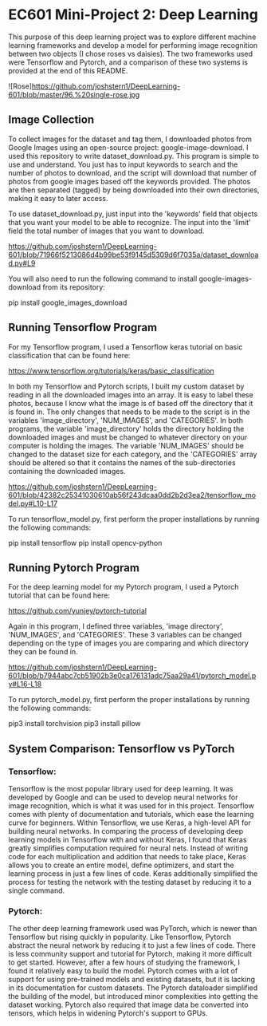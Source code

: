 # EC601 Mini-Project 2: Deep Learning

This purpose of this deep learning project was to explore different machine learning frameworks and develop a model for performing image recognition between two objects (I chose roses vs daisies). The two frameworks used were Tensorflow and Pytorch, and a comparison of these two systems is provided at the end of this README.

![Rose]https://github.com/joshstern1/DeepLearning-601/blob/master/96.%20single-rose.jpg



## Image Collection
To collect images for the dataset and tag them, I downloaded photos from Google Images using an open-source project: google-image-download. I used this repository to write dataset_download.py. This program is simple to use and understand. You just has to input keywords to search and the number of photos to download, and the script will download that number of photos from google images based off the keywords provided. The photos are then separated (tagged) by being downloaded into their own directories, making it easy to later access.

To use dataset_download.py, just input into the 'keywords' field that objects that you want your model to be able to recognize. The input into the 'limit' field the total number of images that you want to download. 

https://github.com/joshstern1/DeepLearning-601/blob/71966f5213086d4b99be53f9145d5309d6f7035a/dataset_download.py#L9

You will also need to run the following command to install google-images-download from its repository:

pip install google_images_download

## Running Tensorflow Program

For my Tensorflow program, I used a Tensorflow keras tutorial on basic classification that can be found here:

https://www.tensorflow.org/tutorials/keras/basic_classification

In both my Tensorflow and Pytorch scripts, I built my custom dataset by reading in all the downloaded images into an array. It is easy to label these photos, because I know what the image is of based off the directory that it is found in. The only changes that needs to be made to the script is in the variables 'image_directory', 'NUM_IMAGES', and 'CATEGORIES'. In both programs, the variable 'image_directory' holds the directory holding the downloaded images and must be changed to whatever directory on your computer is holding the images. The variable 'NUM_IMAGES' should be changed to the dataset size for each category, and the 'CATEGORIES' array should be altered so that it contains the names of the sub-directories containing the downloaded images. 

https://github.com/joshstern1/DeepLearning-601/blob/42382c25341030610ab56f243dcaa0dd2b2d3ea2/tensorflow_model.py#L10-L17

To run tensorflow_model.py, first perform the proper installations by running the following commands:

pip install tensorflow
pip install opencv-python

## Running Pytorch Program

For the deep learning model for my Pytorch program, I used a Pytorch tutorial that can be found here:

https://github.com/yunjey/pytorch-tutorial

Again in this program, I defined three variables, 'image directory', 'NUM_IMAGES', and 'CATEGORIES'. These 3 variables can be changed depending on the type of images you are comparing and which directory they can be found in. 

https://github.com/joshstern1/DeepLearning-601/blob/b7944abc7cb51902b3e0ca176131adc75aa29a41/pytorch_model.py#L16-L18

To run pytorch_model.py, first perform the proper installations by running the following commands:

pip3 install torchvision
pip3 install pillow


## System Comparison: Tensorflow vs PyTorch

### Tensorflow:

Tensorflow is the most popular library used for deep learning. It was developed by Google and can be used to develop neural networks for image recognition, which is what it was used for in this project. Tensorflow comes with plenty of documentation and tutorials, which ease the learning curve for beginners. Within Tensorflow, we use Keras, a high-level API for building neural networks. In comparing the process of developing deep learning models in Tensorflow with and without Keras, I found that Keras greatly simplifies computation required for neural nets. Instead of writing code for each multiplication and addition that needs to take place, Keras allows you to create an entire model, define optimizers, and start the learning process in just a few lines of code. Keras additionally simplified the process for testing the network with the testing dataset by reducing it to a single command.

### Pytorch:

The other deep learning framework used was PyTorch, which is newer than Tensorflow but rising quickly in popularity. Like Tensorflow, Pytorch abstract the neural network by reducing it to just a few lines of code. There is less community support and tutorial for Pytorch, making it more difficult to get started. However, after a few hours of studying the framework, I found it relatively easy to build the model. Pytorch comes with a lot of support for using pre-trained models and existing datasets, but it is lacking in its documentation for custom datasets. The Pytorch dataloader simplified the building of the model, but introduced minor complexities into getting the dataset working. Pytorch also required that image data be converted into tensors, which helps in widening Pytorch's support to GPUs.
